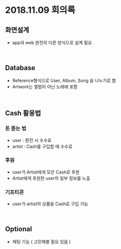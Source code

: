 # 2018.11.09 회의록

## 화면설계

- app과 web 완전히 다른 방식으로 설계 필요

<br>

## Database

- Reference형식으로 User, Album, Song 을 나누기로 함
- Artwork는 앨범이 아닌 노래에 포함

<br>

## Cash 활용법

### 돈 뜯는 법

- user : 환전 시 수수료
- artist : Cash를 구입할 때 수수료

### 후원

- user가 Artist에게 모은 Cash로 후원
- Artist에게 후원한 user의 일부 정보를 노출

### 기프티콘

- user가 artist의 상품을 Cash로 구입 가능

<br>

## Optional

- 채팅 기능 ( 고민해볼 필요 있음 )